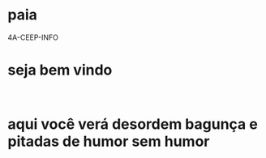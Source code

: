 # paia
4A-CEEP-INFO
<BR>
 <h1>seja bem vindo<h1> 
 <BR>
  aqui você verá desordem bagunça e pitadas de humor sem humor
